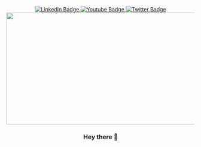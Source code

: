 <div id="header" align="center">
<div>
  <div id="badges">
      <a href="https://www.linkedin.com/in/jovan-p-968558211/">
    <img src="https://img.shields.io/badge/LinkedIn-blue?style=for-the-badge&logo=linkedin&logoColor=white" alt="LinkedIn Badge"/>
      </a>
      <a href="https://psudojo.github.io/">
    <img src="https://img.shields.io/badge/Blog-green?style=for-the-badge&logo=website&logoColor=white" alt="Youtube Badge"/>
  </a>
  <a href="https://twitter.com/psudojo">
    <img src="https://img.shields.io/badge/Twitter-blue?style=for-the-badge&logo=twitter&logoColor=white" alt="Twitter Badge"/>
  </a>
</div>
<div>
  <div id="badges">
    <img src="https://komarev.com/ghpvc/?username=psudojo&style=flat-square&color=blue" alt=""/>
</div>
<div align="center">
  <img src="https://media.giphy.com/media/13HgwGsXF0aiGY/giphy-downsized.gif" width="600" height="300"/>
</div>

### Hey there 👋

<!--
**Phreakazoidd/Phreakazoidd** is a ✨ _special_ ✨ repository because its `README.md` (this file) appears on your GitHub profile.

Here are some ideas to get you started:

- 🔭 I’m currently working on ...
- 🌱 I’m currently learning ...
- 👯 I’m looking to collaborate on ...
- 🤔 I’m looking for help with ...
- 💬 Ask me about ...
- 📫 How to reach me: ...
- 😄 Pronouns: ...
- ⚡ Fun fact: ...
-->
